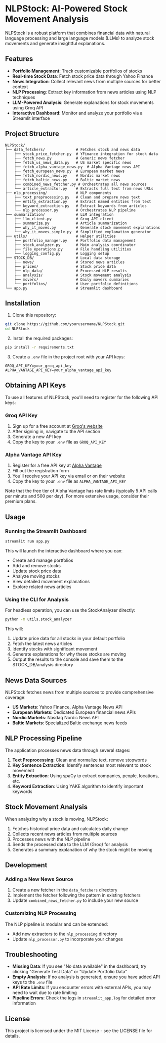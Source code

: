 # NLPStock: AI-Powered Stock Movement Analysis

NLPStock is a robust platform that combines financial data with natural language processing and large language models (LLMs) to analyze stock movements and generate insightful explanations.

## Features

- **Portfolio Management**: Track customizable portfolios of stocks
- **Real-time Stock Data**: Fetch stock price data through Yahoo Finance
- **News Integration**: Collect relevant news from multiple sources for better context
- **NLP Processing**: Extract key information from news articles using NLP techniques
- **LLM-Powered Analysis**: Generate explanations for stock movements using Groq API
- **Interactive Dashboard**: Monitor and analyze your portfolio via a Streamlit interface

## Project Structure

```
NLPStock/
├── data_fetchers/              # Fetches stock and news data
│   ├── stock_price_fetcher.py  # YFinance integration for stock data
│   ├── fetch_news.py           # Generic news fetcher
│   ├── fetch_us_news_data.py   # US market specific news
│   ├── fetch_alpha_vantage_news.py  # Alpha Vantage news API
│   ├── fetch_european_news.py  # European market news
│   ├── fetch_nordic_news.py    # Nordic market news
│   ├── fetch_baltic_news.py    # Baltic market news
│   ├── combined_news_fetcher.py # Orchestrates all news sources
│   └── article_extractor.py    # Extracts full text from news URLs
├── nlp_processing/             # NLP components
│   ├── text_preprocessing.py   # Clean and prepare news text
│   ├── entity_extraction.py    # Extract named entities from text
│   ├── keyword_extraction.py   # Extract keywords from articles
│   └── nlp_processor.py        # Orchestrates NLP pipeline
├── summarization/              # LLM integration
│   ├── llm_client.py           # Groq API client
│   ├── summarize.py            # Article summarization
│   ├── why_it_moves.py         # Generate stock movement explanations
│   └── why_it_moves_simple.py  # Simplified explanation generator
├── utils/                      # Helper utilities
│   ├── portfolio_manager.py    # Portfolio data management
│   ├── stock_analyzer.py       # Main analysis coordinator
│   ├── file_operations.py      # File handling utilities
│   └── logging_config.py       # Logging setup
├── STOCK_DB/                   # Local data storage
│   ├── news/                   # Stored news articles
│   ├── prices/                 # Stock price data
│   ├── nlp_data/               # Processed NLP results
│   ├── analysis/               # Stock movement analysis
│   ├── movers/                 # Daily movers summaries
│   └── portfolios/             # User portfolio definitions
└── app.py                      # Streamlit dashboard
```

## Installation

1. Clone this repository:
```bash
git clone https://github.com/yourusername/NLPStock.git
cd NLPStock
```

2. Install the required packages:
```bash
pip install -r requirements.txt
```

3. Create a `.env` file in the project root with your API keys:
```
GROQ_API_KEY=your_groq_api_key 
ALPHA_VANTAGE_API_KEY=your_alpha_vantage_api_key
```

## Obtaining API Keys

To use all features of NLPStock, you'll need to register for the following API keys:

### Groq API Key
1. Sign up for a free account at [Groq's website](https://console.groq.com/signup)
2. After signing in, navigate to the API section
3. Generate a new API key
4. Copy the key to your `.env` file as `GROQ_API_KEY`

### Alpha Vantage API Key
1. Register for a free API key at [Alpha Vantage](https://www.alphavantage.co/support/#api-key)
2. Fill out the registration form
3. You'll receive your API key via email or on their website
4. Copy the key to your `.env` file as `ALPHA_VANTAGE_API_KEY`

Note that the free tier of Alpha Vantage has rate limits (typically 5 API calls per minute and 500 per day). For more extensive usage, consider their premium plans.

## Usage

### Running the Streamlit Dashboard

```bash
streamlit run app.py
```

This will launch the interactive dashboard where you can:
- Create and manage portfolios
- Add and remove stocks
- Update stock price data
- Analyze moving stocks
- View detailed movement explanations
- Explore related news articles

### Using the CLI for Analysis

For headless operation, you can use the StockAnalyzer directly:

```bash
python -m utils.stock_analyzer
```

This will:
1. Update price data for all stocks in your default portfolio
2. Fetch the latest news articles
3. Identify stocks with significant movement
4. Generate explanations for why these stocks are moving
5. Output the results to the console and save them to the STOCK_DB/analysis directory

## News Data Sources

NLPStock fetches news from multiple sources to provide comprehensive coverage:

- **US Markets**: Yahoo Finance, Alpha Vantage News API
- **European Markets**: Dedicated European financial news APIs
- **Nordic Markets**: Nasdaq Nordic News API
- **Baltic Markets**: Specialized Baltic exchange news feeds

## NLP Processing Pipeline

The application processes news data through several stages:

1. **Text Preprocessing**: Clean and normalize text, remove stopwords
2. **Key Sentence Extraction**: Identify sentences most relevant to stock movement
3. **Entity Extraction**: Using spaCy to extract companies, people, locations, etc.
4. **Keyword Extraction**: Using YAKE algorithm to identify important keywords

## Stock Movement Analysis

When analyzing why a stock is moving, NLPStock:

1. Fetches historical price data and calculates daily change
2. Collects recent news articles from multiple sources
3. Processes news with the NLP pipeline
4. Sends the processed data to the LLM (Groq) for analysis
5. Generates a summary explanation of why the stock might be moving

## Development

### Adding a New News Source

1. Create a new fetcher in the `data_fetchers` directory
2. Implement the fetcher following the pattern in existing fetchers
3. Update `combined_news_fetcher.py` to include your new source

### Customizing NLP Processing

The NLP pipeline is modular and can be extended:
- Add new extractors to the `nlp_processing` directory
- Update `nlp_processor.py` to incorporate your changes

## Troubleshooting

- **Missing Data**: If you see "No data available" in the dashboard, try clicking "Generate Test Data" or "Update Portfolio Data"
- **Empty Analysis**: If no analysis is generated, ensure you have added API keys to the `.env` file
- **API Rate Limits**: If you encounter errors with external APIs, you may need to wait due to rate limiting
- **Pipeline Errors**: Check the logs in `streamlit_app.log` for detailed error information

## License

This project is licensed under the MIT License - see the LICENSE file for details. 
